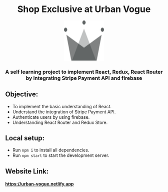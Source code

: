 <h1 align="center" > Shop Exclusive at Urban Vogue </h1>
<p align="center">
  <img  alt="Logo" height="128px" width="128px" src="./src/assets/crown.svg">
</p>


<h3 align= "center"> A self learning project to implement React, Redux, React Router by integrating Stripe Payment API and firebase <h3>

## Objective:
- To implement the basic understanding of React.
- Understand the integration of Stripe Payment API.
- Authenticate users by using firebase.
- Understanding React Router and Redux Store.

## Local setup:
- Run `npm i` to install all dependencies.
- Run `npm start` to start the development server.

## Website Link:
#### https://urban-vogue.netlify.app
